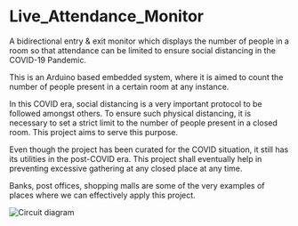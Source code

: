 # Live_Attendance_Monitor
A bidirectional entry &amp; exit monitor which displays the number of people in a room so that attendance can be limited to ensure social distancing in the COVID-19 Pandemic.

This is an Arduino based embedded system, where it is aimed to count the number of people present in a certain room at any instance.

In this COVID era, social distancing is a very important protocol to be followed amongst others. To ensure such physical distancing, it is necessary to set a strict limit to the number of people present in a closed room. This project aims to serve this purpose. 

Even though the project has been curated for the COVID situation, it still has its utilities in the post-COVID era. This project shall eventually help in preventing excessive gathering at any closed place at any time. 

Banks, post offices, shopping malls are some of the very examples of places where we can effectively apply this project.

![Circuit diagram](https://user-images.githubusercontent.com/69625136/139592829-007e4f20-4942-478a-9621-64c7872205f5.png)

